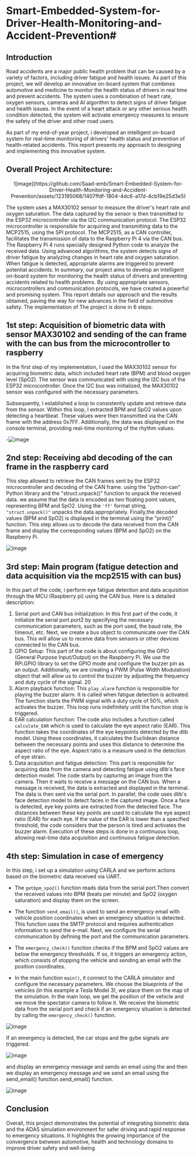 # Smart-Embedded-System-for-Driver-Health-Monitoring-and-Accident-Prevention# 
## Introduction
Road accidents are a major public health problem that can be caused by a variety of
factors, including driver fatigue and health issues. As part of this project, we will
develop an innovative on-board system that combines automotive and medicine to
monitor the health status of drivers in real time and prevent accidents. The system
uses a combination of heart rate, oxygen sensors, cameras and AI algorithm to
detect signs of driver fatigue and health issues. In the event of a heart attack or any
other serious health condition detected, the system will activate emergency
measures to ensure the safety of the driver and other road users.

As part of my end-of-year project, i developed an intelligent on-board system for
real-time monitoring of drivers' health status and prevention of health-related
accidents. This report presents my approach to designing and implementing this
innovative system.

## Overall Project Architecture:

<p align="center">
  ![image](https://github.com/Saad-emb/Smart-Embedded-System-for-Driver-Health-Monitoring-and-Accident-Prevention/assets/123195068/1407ffdf-1804-4dc6-a17d-4cb19e25d3e5)


</p>

The system uses a MAX30102 sensor to measure the driver's heart rate and oxygen
saturation. The data captured by the sensor is then transmitted to the ESP32
microcontroller via the I2C communication protocol. The ESP32 microcontroller is
responsible for acquiring and transmitting data to the MCP2515, using the SPI
protocol. The MCP2515, as a CAN controller, facilitates the transmission of data to
the Raspberry Pi 4 via the CAN bus.
The Raspberry Pi 4 runs specially designed Python code to analyze the received
data. Using advanced algorithms, the system detects signs of driver fatigue by
analyzing changes in heart rate and oxygen saturation. When fatigue is detected,
appropriate alarms are triggered to prevent potential accidents.
In summary, our project aims to develop an intelligent on-board system for
monitoring the health status of drivers and preventing accidents related to health
problems. By using appropriate sensors, microcontrollers and communication
protocols, we have created a powerful and promising system. This report details
our approach and the results obtained, paving the way for new advances in the field
of automotive safety.
The implementation of The project is  done in 6 steps:
## 1st step: Acquisition of biometric data with sensor MAX30102 and sending of the can frame with the can bus from the microcontroller to raspberry

In the first step of my implementation, I used the MAX30102 sensor for acquiring biometric data, which included heart rate (BPM) and blood oxygen level (SpO2). The sensor was communicated with using the I2C bus of the ESP32 microcontroller. Once the I2C bus was initialized, the MAX30102 sensor was configured with the necessary parameters.

Subsequently, I established a loop to consistently update and retrieve data from the sensor. Within this loop, I extracted BPM and SpO2 values upon detecting a heartbeat. These values were then transmitted via the CAN frame with the address 0x7FF. Additionally, the data was displayed on the console terminal, providing real-time monitoring of the rhythm values.

-![image](https://github.com/Saad-emb/-textbf-Smart-Embedded-System-for-Driver-Health-Monitoring-and-AccidentPrevention/assets/123195068/7361fc38-7f5f-4290-b57a-58afe9a2506b)

## 2nd step: Receiving abd decoding of the can frame in the raspberry card
This step allowed to retrieve the CAN frames sent by the ESP32 microcontroller and
decoding of the CAN frame.
using the "python-can" Python library and the "struct.unpack()" function to
unpack the received data.
we assume that the data is encoded as two floating point values, representing
BPM and SpO2. Using the `'ff'` format string, `"struct.unpack()"` unpacks the data
appropriately.
Finally,the decoded values (BPM and SpO2) is displayed in the terminal using the
"print()" function.
This step allows us to decode the data received from the CAN frame and display the
corresponding values (BPM and SpO2) on the Raspberry Pi.

![image](https://github.com/Saad-emb/-textbf-Smart-Embedded-System-for-Driver-Health-Monitoring-and-AccidentPrevention/assets/123195068/d84e91b1-09a7-4341-a9d5-113469c31660)

## 3rd step: Main program (fatigue detection and data acquisition via the mcp2515 with can bus)
In this part of the code, i perform eye fatigue detection and data acquisition through
the MCU (Raspberry pi) using the CAN bus. Here is a detailed description:
1. Serial port and CAN bus initialization:
In this first part of the code, it initialize the serial port port2̀ by specifying the
necessary communication parameters, such as the port used, the baud rate, the
timeout, etc. Next, we create a  bus object to communicate over the CAN bus. This
will allow us to receive data from sensors or other devices connected to the CAN
bus.
2. GPIO Setup:
This part of the code is about configuring the GPIO (General Purpose Input/Output) on
the Raspberry Pi. We use the RPi.GPIO library to set the GPIO mode and configure the
buzzer pin as an output. Additionally, we are creating a PWM (Pulse Width Modulation)
object that will allow us to control the buzzer by adjusting the frequency and duty cycle
of the signal.
20
3. Alarm playback function:
This `play_alarm` function is responsible for playing the buzzer alarm. It is called
when fatigue detection is activated. The function starts the PWM signal with a duty
cycle of 50%, which activates the buzzer. This loop runs indefinitely until the
function stop is triggered.
4. EAR calculation function:
The code also includes a function called `calculate_EAR` which is used to calculate
the eye aspect ratio (EAR). This function takes the coordinates of the eye keypoints
detected by the dlib model. Using these coordinates, it calculates the Euclidean
distance between the necessary points and uses this distance to determine the
aspect ratio of the eye. Aspect ratio is a measure used in the detection of eye strain.
5. Data acquisition and fatigue detection:
This part is responsible for acquiring data from the camera and detecting fatigue
using dlib's face detection model. The code starts by capturing an image from the
camera. Then it waits to receive a message on the CAN bus. When a message is
received, the data is extracted and displayed in the terminal. The data is then sent
via the serial port.
In parallel, the code uses dlib's face detection model to detect faces in the captured
image. Once a face is detected, eye key points are extracted from the detected face.
The distances between these key points are used to calculate the eye aspect ratio
(EAR) for each eye. If the value of the EAR is lower than a specified threshold, the
code considers that the person is tired and activates the buzzer alarm.
Execution of these steps is done in a continuous loop, allowing real-time data
acquisition and continuous fatigue detection.

## 4th step: Simulation in case of emergency

In this  step, i  set up a simulation using CARLA and we perform actions
based on the biometric data received via UART. 

- The `getbpm_spo2()` function  reads data from the serial port.Then
convert the received values into BPM (beats per minute) and SpO2 (oxygen
saturation) and display them on the screen.

- The function `send_email()`, is used to send an emergency email with vehicle position coordinates when an emergency
situation is detected. This function uses the SMTP protocol and requires
authentication information to send the e-mail.
Next, we configure the serial communication by defining the port and the communication
parameters. 
- The `emergency_check()` function checks if the BPM and SpO2 values are below
the emergency thresholds. If so, it triggers an emergency action, which consists of stopping
the vehicle and sending an email with the position coordinates.
- In the main function `main()`, it connect to the CARLA simulator and configure the
necessary parameters. We choose the blueprints of the vehicles (in this example a
Tesla Model 3), we place them on the map of the simulation.
In the main loop, we get the position of the vehicle and we move the spectator
camera to follow it. We receive the biometric data from the serial port and check if
an emergency situation is detected by calling the `emergency_check()` function.

![image](https://github.com/Saad-emb/-textbf-Smart-Embedded-System-for-Driver-Health-Monitoring-and-AccidentPrevention/assets/123195068/9e685caa-af4a-4b0f-8f5c-ca9a3289f1c4)

If an emergency is detected, the car stops and the gybe signals are triggered.

![image](https://github.com/Saad-emb/-textbf-Smart-Embedded-System-for-Driver-Health-Monitoring-and-AccidentPrevention/assets/123195068/01b18df5-2e97-4c94-910c-275c3a269db8)

and display an emergency message and  sends an email using the
and then we display an emergency message and we send an email using the
send_email() function.send_email() function.

![image](https://github.com/Saad-emb/-textbf-Smart-Embedded-System-for-Driver-Health-Monitoring-and-AccidentPrevention/assets/123195068/939a3e4f-8682-4167-b0b1-f97e7e7e9b35)

## Conclusion 

Overall, this project demonstrates the potential of integrating biometric data and
the ADAS simulation environment for safer driving and rapid response to
emergency situations. It highlights the growing importance of the convergence
between automotive, health and technology domains to improve driver safety and
well-being

